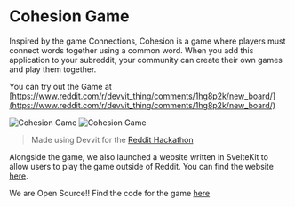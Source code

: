 # Cohesion Game

Inspired by the game Connections, Cohesion is a game where players must connect words together using a common word. When you add this application to your subreddit, your community can create their own games and play them together.

You can try out the Game at [https://www.reddit.com/r/devvit_thing/comments/1hg8p2k/new_board/](https://www.reddit.com/r/devvit_thing/comments/1hg8p2k/new_board/)

![Cohesion Game](https://utfs.io/f/BMx8sJXNdaDF2dKlhmXGdkcYTmWvlriazt6fSpDuo8UhK0sA)
![Cohesion Game](https://utfs.io/f/BMx8sJXNdaDFn7eOaqBIe1FxoaX0v6tNAKRyPl5VUmW7fpqD)

> Made using Devvit for the [Reddit Hackathon](https://redditgamesandpuzzles.devpost.com/)

Alongside the game, we also launched a website written in SvelteKit to allow users to play the game outside of Reddit. You can find the website [here](https://cohesion-game.vercel.app/).

We are Open Source!!
Find the code for the game [here]()
